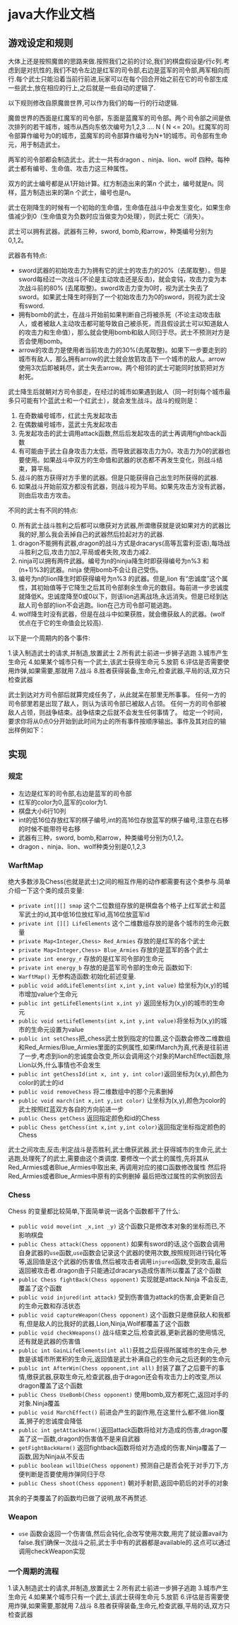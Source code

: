 # java大作业文档

## 游戏设定和规则

大体上还是按照魔兽的思路来做.按照我们之前的讨论,我们的棋盘假设是$r$行$c$列.考虑到是对抗性的,我们不妨令左边是红军的司令部,右边是蓝军的司令部,两军相向而行.每个武士只能沿着当前行前进,玩家可以在每个回合开始之前在它的司令部生成一些武士,放在相应的行上,之后就是一些自动的逻辑了.

以下规则修改自原魔兽世界,可以作为我们的每一行的行动逻辑.

魔兽世界的西面是红魔军的司令部，东面是蓝魔军的司令部。两个司令部之间是依次排列的若干城市，城市从西向东依次编号为1,2,3 .... N ( N <= 20)。红魔军的司令部算作编号为0的城市，蓝魔军的司令部算作编号为N+1的城市。司令部有生命元，用于制造武士。

两军的司令部都会制造武士。武士一共有dragon 、ninja、lion、wolf 四种。每种武士都有编号、生命值、攻击力这三种属性。


双方的武士编号都是从1开始计算。红方制造出来的第n 个武士，编号就是n。同样，蓝方制造出来的第n 个武士，编号也是n。

武士在刚降生的时候有一个初始的生命值，生命值在战斗中会发生变化，如果生命值减少到0（生命值变为负数时应当做变为0处理），则武士死亡（消失）。

武士可以拥有武器。武器有三种，sword, bomb,和arrow，种类编号分别为0,1,2。

武器各有特点:

- sword武器的初始攻击力为拥有它的武士的攻击力的20%（去尾取整）。但是sword每经过一次战斗(不论是主动攻击还是反击)，就会变钝，攻击力变为本次战斗前的80% (去尾取整)。sword攻击力变为0时，视为武士失去了sword。如果武士降生时得到了一个初始攻击力为0的sword，则视为武士没有sword.
- 拥有bomb的武士，在战斗开始前如果判断自己将被杀死（不论主动攻击敌人，或者被敌人主动攻击都可能导致自己被杀死，而且假设武士可以知道敌人的攻击力和生命值），那么就会使用bomb和敌人同归于尽。武士不预测对方是否会使用bomb。
- arrow的攻击力是使用者当前攻击力的30%(去尾取整)。如果下一步要走到的城市有敌人，那么拥有arrow的武士就会放箭攻击下一个城市的敌人。arrow使用3次后即被耗尽，武士失去arrow。两个相邻的武士可能同时放箭把对方射死。

武士降生后就朝对方司令部走，在经过的城市如果遇到敌人（同一时刻每个城市最多只可能有1个蓝武士和一个红武士），就会发生战斗。战斗的规则是：

1. 在奇数编号城市，红武士先发起攻击
2. 在偶数编号城市，蓝武士先发起攻击
3. 先发起攻击的武士调用attack函数,然后后发起攻击的武士再调用fightback函数
6. 有可能由于武士自身攻击力太低，而导致武器攻击力为0。攻击力为0的武器也要使用。如果战斗中双方的生命值和武器的状态都不再发生变化，则战斗结束，算平局。
7. 战斗的胜方获得对方手里的武器。但是只能获得自己出生时所获得的武器.
8. 如果战斗开始前双方都没有武器，则战斗视为平局。如果先攻击方没有武器，则由后攻击方攻击。

不同的武士有不同的特点:

0. 所有武士战斗胜利之后都可以缴获对方武器,所谓缴获就是说如果对方的武器比我的好,那么我会丢掉自己的武器然后捡起对方的武器.
1. dragon不能拥有武器,dragon的战斗方式是dracarys(高等瓦雷利亚语),每场战斗胜利之后,攻击力加2,平局或者失败,攻击力减2.
2. ninja可以拥有两件武器。编号为n的ninjia降生时即获得编号为n%3 和(n+1)%3的武器。ninja 使用bomb不会让自己受伤。
4. 编号为n的lion降生时即获得编号为n%3 的武器。但是,lion 有“忠诚度”这个属性，其初始值等于它降生之后其司令部剩余生命元的数目。每前进一步忠诚度就降低K。忠诚度降至0或0以下，则该lion逃离战场,永远消失。但是已经到达敌人司令部的lion不会逃跑。lion在己方司令部可能逃跑。
5. wolf降生时没有武器，但是在战斗中如果获胜，就会缴获敌人的武器。(wolf 优点在于它的生命值会比较高).

以下是一个周期内的各个事件:

1.读入制造武士的请求,并制造,放置武士
2.所有武士前进一步狮子逃跑
3.城市产生生命元
4.如果某个城市只有一个武士,该武士获得生命元
5.放箭
6.评估是否需要使用炸弹,如果需要,那就用
7.战斗
8.胜者获得装备,生命元,检查武器,平局的话,双方只检查武器


武士到达对方司令部后就算完成任务了，从此就呆在那里无所事事。
任何一方的司令部里若是出现了敌人，则认为该司令部已被敌人占领。
任何一方的司令部被敌人占领，则战争结束。战争结束之后就不会发生任何事情了。
给定一个时间，要求你将从0点0分开始到此时间为止的所有事件按顺序输出。事件及其对应的输出样例如下：

## 实现

### 规定
- 左边是红军的司令部,右边是蓝军的司令部
- 红军的color为0,蓝军的color为1.
- 棋盘大小6行10列
- int的低16位存放红军的棋子编号,int的高16位存放蓝军的棋子编号,注意在右移的时候不能带符号右移
- 武器有三种，sword, bomb,和arrow，种类编号分别为0,1,2。
- dragon 、ninja、lion、wolf种类分别是0,1,2,3

### WarftMap

绝大多数涉及Chess(也就是武士)之间的相互作用的动作都需要有这个类参与.简单介绍一下这个类的成员变量:
- `private int[][] smap` 这个二位数组存放的是棋盘各个格子上红军武士和蓝军武士的id,其中低16位放红军id,高16位放蓝军id 
- `private int [][] LifeElements` 这个二维数组存放的是各个城市的生命元数量
- `private Map<Integer,Chess> Red_Armies` 存放的是红军的各个武士
- `private Map<Integer,Chess> Blue_Armies` 存放的是蓝军的各个武士
- `private int energy_r` 存放的是红军司令部的生命元
- `private int energy_b` 存放的是蓝军司令部的生命元
函数如下:
- `WarftMap()` 无参构造函数:初始化前述变量.
- `public void addLifeElements(int x,int y,int value)` 给坐标为(x,y)的城市增加value个生命元
- `public int getLifeElements(int x,int y)` 返回坐标为(x,y)的城市的生命元
- `public void setLifeElements(int x,int y,int value)`将坐标为(x,y)的城市的生命元设置为value
- `public int setChess`把_chess武士放到指定的位置,这个函数会修改二维数组和Red_Armies/Blue_Armies里面的实例属性,如果ifMarch为真,代表是往前进了一步,考虑到lion的忠诚度会改变,所以会调用这个对象的MarchEffect函数,除Lion以外,什么事情也不会发生
- `public int getChessId(int x, int y, int color)`返回坐标为(x,y),颜色为color的武士的id
- `public void removeChess` 将二维数组中的那个元素删掉
- `public void march(int x,int y,int color)` 让坐标为(x,y),颜色为color的武士按照红蓝双方各自的方向前进一步
- `public Chess getChess` 返回指定颜色和id的Chess
- `public Chess getChess(int x,int y,int color)`返回指定坐标指定颜色的Chess

武士之间攻击,反击;判定战斗是否胜利,武士缴获武器,武士获得城市的生命元,武士逃跑,处理死了的武士,需要由这个类调度.
要修改一个武士的属性,先将其从Red_Armies或者Blue_Armies中取出来,
再调用对应的接口函数修改属性
然后将Red_Armies或者Blue_Armies中原有的实例删掉
最后把改过属性的实例放回去

### Chess

Chess 的变量都比较简单,下面简单说一说各个函数都干了什么:
- `public void move(int _x,int _y)` 这个函数只是修改本对象的坐标而已,不影响棋盘
- `public Chess attack(Chess opponent)` 如果有sword的话,这个函数会调用自身武器的`use`函数,`use`函数会记录这个武器的使用次数,按照规则进行钝化等等,返回值是这个武器的伤害值,然后被攻击者调用`injured`函数,受到攻击,最后返回被攻击者.dragon由于只能通过dracarys造成伤害所以覆盖了这个函数
- `public Chess fightBack(Chess opponent)` 实现就是attack.Ninja 不会反击,覆盖了这个函数
- `public void injured(int attack)` 受到伤害值为attack的伤害,会更新自己的生命元数和存活状态
- `public void captureWeapon(Chess opponent)` 这个函数只是缴获敌人和我都有,但是敌人的比我好的武器,Lion,Ninja,Wolf都覆盖了这个函数
- `public void checkWeapons()` 战斗结束之后,检查武器,更新武器的使用情况,还有就是武器的伤害值
- `public int GainLifeElements(int all)`获胜之后获得所属城市的生命元,参数是该城市所累积的生命元,返回值是武士补满自己的生命元之后还剩的生命元
- `public int AfterWin(Chess opponent,int all)` 封装了赢了之后要干的事情,缴获武器,获取生命元,检查武器,由于dragon还会有攻击力上的改变,所以dragon覆盖了这个函数
- `public Chess UseBomb(Chess opponent)` 使用bomb,双方都死亡,返回对手的对象.Ninja覆盖
- `public void MarchEffect()` 前进会产生的副作用,在这里什么都不做.lion覆盖,狮子的忠诚度会降低
- `public int getAttackHarm()`返回attack函数将给对方造成的伤害,dragon覆盖了这一函数,dragon的伤害值不是来自武器
- `getFightBackHarm()` 返回fightback函数将给对方造成的伤害,Ninja覆盖了一函数,因为Ninja从不反击
- `public boolean willDie(Chess opponent)` 预测自己是否会死于对手刀下,方便判断是否要使用炸弹同归于尽
- `public Chess shoot(Chess opponent)` 朝对手射箭,返回中箭后的对手的对象

其余的子类覆盖了的函数均已做了说明,故不再赘述.

### Weapon
- `use` 函数会返回一个伤害值,然后会钝化,会改写使用次数,用完了就设置avail为false.我们确保一次战斗之前,武士手中有的武器都是available的.这点可以通过调用checkWeapon实现

### 一个周期的流程
1.读入制造武士的请求,并制造,放置武士
2.所有武士前进一步狮子逃跑
3.城市产生生命元
4.如果某个城市只有一个武士,该武士获得生命元
5.放箭
6.评估是否需要使用炸弹,如果需要,那就用
7.战斗
8.胜者获得装备,生命元,检查武器,平局的话,双方只检查武器
